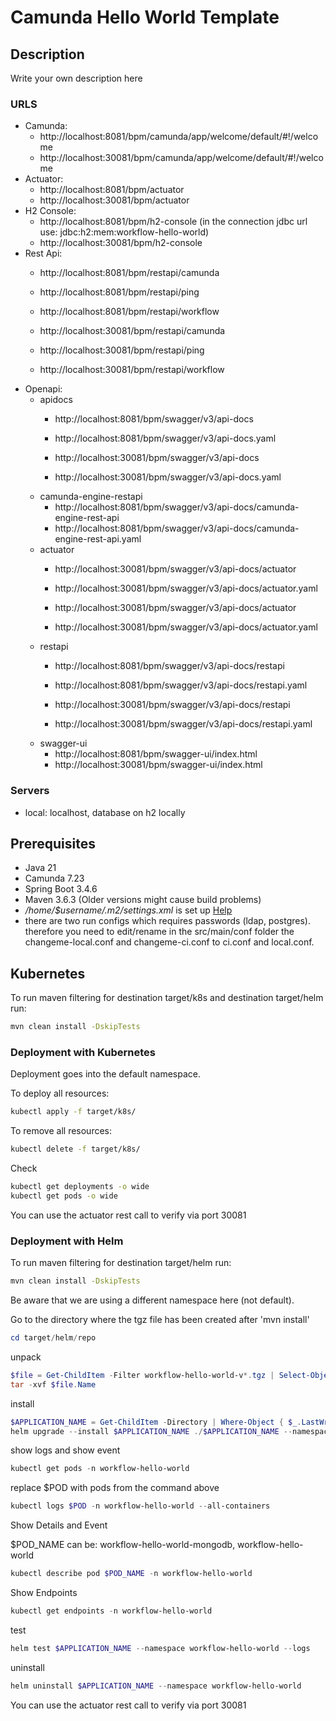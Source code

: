 # Camunda Hello World Template

## Description

Write your own description here

### URLS

- Camunda: 
  - http://localhost:8081/bpm/camunda/app/welcome/default/#!/welcome
  - http://localhost:30081/bpm/camunda/app/welcome/default/#!/welcome
- Actuator: 
  - http://localhost:8081/bpm/actuator
  - http://localhost:30081/bpm/actuator
- H2 Console: 
  - http://localhost:8081/bpm/h2-console (in the connection jdbc url use: jdbc:h2:mem:workflow-hello-world)
  - http://localhost:30081/bpm/h2-console 
- Rest Api:
  - http://localhost:8081/bpm/restapi/camunda
  - http://localhost:8081/bpm/restapi/ping
  - http://localhost:8081/bpm/restapi/workflow
  
  - http://localhost:30081/bpm/restapi/camunda
  - http://localhost:30081/bpm/restapi/ping
  - http://localhost:30081/bpm/restapi/workflow
- Openapi:
  - apidocs
    - http://localhost:8081/bpm/swagger/v3/api-docs
    - http://localhost:8081/bpm/swagger/v3/api-docs.yaml
  
    - http://localhost:30081/bpm/swagger/v3/api-docs
    - http://localhost:30081/bpm/swagger/v3/api-docs.yaml
  - camunda-engine-restapi
    - http://localhost:8081/bpm/swagger/v3/api-docs/camunda-engine-rest-api
    - http://localhost:8081/bpm/swagger/v3/api-docs/camunda-engine-rest-api.yaml
  - actuator  
    - http://localhost:30081/bpm/swagger/v3/api-docs/actuator
    - http://localhost:30081/bpm/swagger/v3/api-docs/actuator.yaml
    
    - http://localhost:30081/bpm/swagger/v3/api-docs/actuator
    - http://localhost:30081/bpm/swagger/v3/api-docs/actuator.yaml
  - restapi
    - http://localhost:8081/bpm/swagger/v3/api-docs/restapi
    - http://localhost:8081/bpm/swagger/v3/api-docs/restapi.yaml
    
    - http://localhost:30081/bpm/swagger/v3/api-docs/restapi
    - http://localhost:30081/bpm/swagger/v3/api-docs/restapi.yaml
  - swagger-ui
    - http://localhost:8081/bpm/swagger-ui/index.html
    - http://localhost:30081/bpm/swagger-ui/index.html

### Servers

- local: localhost, database on h2 locally


## Prerequisites

- Java 21
- Camunda 7.23
- Spring Boot 3.4.6
- Maven 3.6.3 (Older versions might cause build problems)
- *_/home/$username/.m2/settings.xml_* is set
  up [Help](https://swp-confluence.atlassian.net/wiki/spaces/SWPIT/pages/411173348/How+to+Install+and+setup+maven#Setting-up-the-maven-settings)
- there are two run configs which requires passwords (ldap, postgres). therefore you need to edit/rename in the src/main/conf folder the changeme-local.conf and changeme-ci.conf to ci.conf and local.conf.

## Kubernetes

To run maven filtering for destination target/k8s and destination target/helm run:
```bash
mvn clean install -DskipTests 
```

### Deployment with Kubernetes

Deployment goes into the default namespace.

To deploy all resources:
```bash
kubectl apply -f target/k8s/
```

To remove all resources:
```bash
kubectl delete -f target/k8s/
```

Check
```bash
kubectl get deployments -o wide
kubectl get pods -o wide
```

You can use the actuator rest call to verify via port 30081

### Deployment with Helm

To run maven filtering for destination target/helm run:
```bash
mvn clean install -DskipTests 
```

Be aware that we are using a different namespace here (not default).

Go to the directory where the tgz file has been created after 'mvn install'
```powershell
cd target/helm/repo
```

unpack
```powershell
$file = Get-ChildItem -Filter workflow-hello-world-v*.tgz | Select-Object -First 1
tar -xvf $file.Name
```

install
```powershell
$APPLICATION_NAME = Get-ChildItem -Directory | Where-Object { $_.LastWriteTime -ge $file.LastWriteTime } | Select-Object -ExpandProperty Name
helm upgrade --install $APPLICATION_NAME ./$APPLICATION_NAME --namespace workflow-hello-world --create-namespace --wait --timeout 5m --debug
```

show logs and show event
```powershell
kubectl get pods -n workflow-hello-world
```
replace $POD with pods from the command above
```powershell
kubectl logs $POD -n workflow-hello-world --all-containers
```

Show Details and Event

$POD_NAME can be: workflow-hello-world-mongodb, workflow-hello-world
```powershell
kubectl describe pod $POD_NAME -n workflow-hello-world
```

Show Endpoints
```powershell
kubectl get endpoints -n workflow-hello-world
```

test
```powershell
helm test $APPLICATION_NAME --namespace workflow-hello-world --logs
```

uninstall
```powershell
helm uninstall $APPLICATION_NAME --namespace workflow-hello-world
```

You can use the actuator rest call to verify via port 30081
